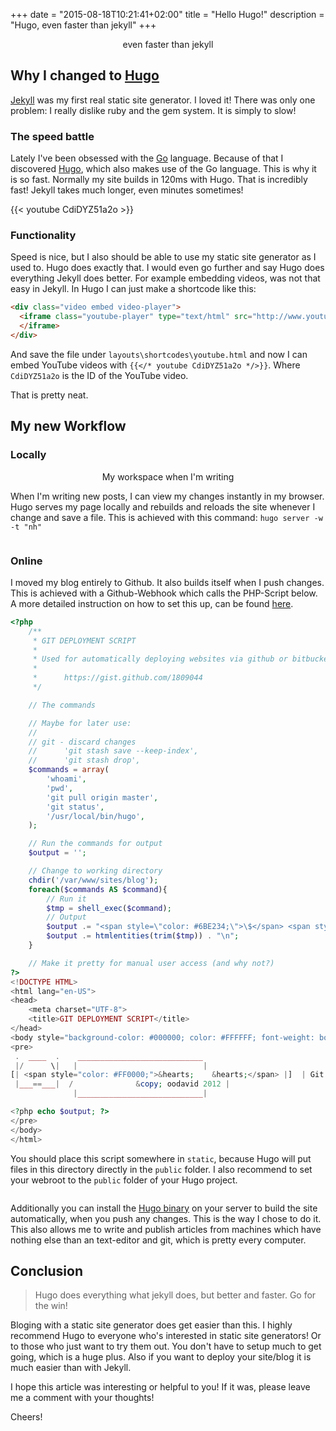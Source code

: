 +++
date = "2015-08-18T10:21:41+02:00"
title = "Hello Hugo!"
description = "Hugo, even faster than jekyll"
+++

<center>
    <figure>
        <a href="/assets/images/2015-08-18/screen.png"><img src="/assets/images/2015-08-18/screen.png" alt=""></a>
        <figcaption>even faster than jekyll</figcaption>
    </figure>
</center>

## Why I changed to [Hugo][hugo]
[Jekyll][jekyll] was my first real static site generator. I loved it! There was only one problem: I really dislike ruby and the gem system. It is simply to slow!

### The speed battle
Lately I've been obsessed with the [Go](http://golang.org/) language. Because of that I discovered [Hugo][hugo], which also makes use of the Go language. This is why it is so fast. Normally my site builds in 120ms with Hugo. That is incredibly fast! Jekyll takes much longer, even minutes sometimes!

{{< youtube CdiDYZ51a2o >}}

### Functionality
Speed is nice, but I also should be able to use my static site generator as I used to. Hugo does exactly that. I would even go further and say Hugo does everything Jekyll does better. For example embedding videos, was not that easy in Jekyll. In Hugo I can just make a shortcode like this:

``` html
<div class="video embed video-player">
  <iframe class="youtube-player" type="text/html" src="http://www.youtube.com/embed/{{ index .Params 0 }}" allowfullscreen frameborder="0">
  </iframe>
</div>
```
And save the file under `layouts\shortcodes\youtube.html` and now I can embed YouTube videos with `{{</* youtube CdiDYZ51a2o */>}}`. Where `CdiDYZ51a2o` is the ID of the YouTube video.

That is pretty neat.

## My new Workflow
### Locally
<center>
    <figure>
        <a href="/assets/images/2015-08-18/screen2.png"><img src="/assets/images/2015-08-18/screen2.png" alt=""></a>
        <figcaption>My workspace when I'm writing</figcaption>
    </figure>
</center>

When I'm writing new posts, I can view my changes instantly in my browser. Hugo serves my page locally and rebuilds and reloads the site whenever I change and save a file. This is achieved with this command: `hugo server -w -t "nh"`

<center>
    <figure>
        <a href="/assets/images/2015-08-18/screen3.png"><img src="/assets/images/2015-08-18/screen3.png" alt=""></a>
    </figure>
</center>

### Online
I moved my blog entirely to Github. It also builds itself when I push changes. This is achieved with a Github-Webhook which calls the PHP-Script below.
A more detailed instruction on how to set this up, can be found [here](https://gist.github.com/dud3/16a607ba730457b60cfb).

``` php
<?php
	/**
	 * GIT DEPLOYMENT SCRIPT
	 *
	 * Used for automatically deploying websites via github or bitbucket, more deets here:
	 *
	 *		https://gist.github.com/1809044
	 */

	// The commands

	// Maybe for later use:
	//
	// git - discard changes
	// 		'git stash save --keep-index',
	//	    'git stash drop',
	$commands = array(
		'whoami',
		'pwd',
		'git pull origin master',
		'git status',
		'/usr/local/bin/hugo',
	);

	// Run the commands for output
	$output = '';

	// Change to working directory
	chdir('/var/www/sites/blog');
	foreach($commands AS $command){
		// Run it
		$tmp = shell_exec($command);
		// Output
		$output .= "<span style=\"color: #6BE234;\">\$</span> <span style=\"color: #729FCF;\">{$command}\n</span>";
		$output .= htmlentities(trim($tmp)) . "\n";
	}

	// Make it pretty for manual user access (and why not?)
?>
<!DOCTYPE HTML>
<html lang="en-US">
<head>
	<meta charset="UTF-8">
	<title>GIT DEPLOYMENT SCRIPT</title>
</head>
<body style="background-color: #000000; color: #FFFFFF; font-weight: bold; padding: 0 10px;">
<pre>
 .  ____  .    ____________________________
 |/      \|   |                            |
[| <span style="color: #FF0000;">&hearts;    &hearts;</span> |]  | Git Deployment Script v0.1 |
 |___==___|  /              &copy; oodavid 2012 |
              |____________________________|

<?php echo $output; ?>
</pre>
</body>
</html>
```

You should place this script somewhere in `static`, because Hugo will put files in this directory directly in the `public` folder.
I also recommend to set your webroot to the `public` folder of your Hugo project.

<center>
    <figure>
        <a href="/assets/images/2015-08-18/screen4.png"><img src="/assets/images/2015-08-18/screen4.png" alt=""></a>
    </figure>
</center>

Additionally you can install the [Hugo binary](https://github.com/spf13/hugo/releases) on your server to build the site automatically, when you push any changes.
This is the way I chose to do it.
This also allows me to write and publish articles from machines which have nothing else than an text-editor and git, which is pretty every computer.


## Conclusion
<blockquote>
Hugo does everything what jekyll does, but better and faster. Go for the win!
</blockquote>

Bloging with a static site generator does get easier than this. I highly recommend Hugo to everyone who's interested in static site generators! Or to those who just want to try them out.
You don't have to setup much to get going, which is a huge plus. Also if you want to deploy your site/blog it is much easier than with Jekyll.

I hope this article was interesting or helpful to you! If it was, please leave me a comment with your thoughts!

Cheers!


[jekyll]: http://jekyllrb.com/
[hugo]: http://gohugo.io/
